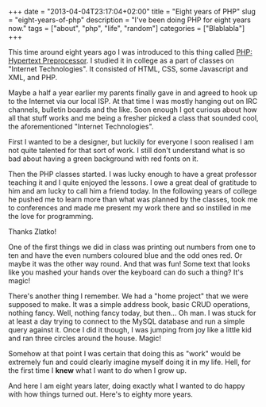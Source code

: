 +++
date = "2013-04-04T23:17:04+02:00"
title = "Eight years of PHP"
slug = "eight-years-of-php"
description = "I've been doing PHP for eight years now."
tags = ["about", "php", "life", "random"]
categories = ["Blablabla"]
+++
<p>
This time around eight years ago I was introduced to this thing called <a href="http://www.php.net/">PHP: Hypertext Preprocessor</a>. I studied it in college as a part of classes on "Internet Technologies". It consisted of HTML, CSS, some Javascript and XML, and PHP.
</p>

<p>
Maybe a half a year earlier my parents finally gave in and agreed to hook up to the Internet via our local ISP. At that time I was mostly hanging out on IRC channels, bulletin boards and the like. Soon enough I got curious about how all that stuff works and me being a fresher picked a class that sounded cool, the aforementioned "Internet Technologies".
</p>

<p>
First I wanted to be a designer, but luckily for everyone I soon realised I am not quite talented for that sort of work. I still don't understand what is so bad about having a green background with red fonts on it.
</p>

<p>
Then the PHP classes started. I was lucky enough to have a great professor teaching it and I quite enjoyed the lessons. I owe a great deal of gratitude to him and am lucky to call him a friend today. In the following years of college he pushed me to learn more than what was planned by the classes, took me to conferences and made me present my work there and so instilled in me the love for programming.
</p>

<p>
Thanks Zlatko!
</p>

<p>
One of the first things we did in class was printing out numbers from one to ten and have the even numbers coloured blue and the odd ones red. Or maybe it was the other way round. And that was fun! Some text that looks like you mashed your hands over the keyboard can do such a thing? It's magic!
</p>

<p>
There's another thing I remember. We had a "home project" that we were supposed to make. It was a simple address book, basic CRUD operations, nothing fancy. Well, nothing fancy today, but then... Oh man. I was stuck for at least a day trying to connect to the MySQL database and run a simple query against it. Once I did it though, I was jumping from joy like a little kid and ran three circles around the house. Magic!
</p>

<p>
Somehow at that point I was certain that doing this as "work" would be extremely fun and could clearly imagine myself doing it in my life. Hell, for the first time I <b>knew</b> what I want to do when I grow up.
</p>

<p>
And here I am eight years later, doing exactly what I wanted to do happy with how things turned out. Here's to eighty more years.
</p>
